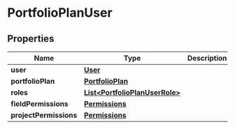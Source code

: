 
# PortfolioPlanUser

## Properties
Name | Type | Description | Notes
------------ | ------------- | ------------- | -------------
**user** | [**User**](User.md) |  | 
**portfolioPlan** | [**PortfolioPlan**](PortfolioPlan.md) |  |  [optional]
**roles** | [**List&lt;PortfolioPlanUserRole&gt;**](PortfolioPlanUserRole.md) |  |  [optional]
**fieldPermissions** | [**Permissions**](Permissions.md) |  |  [optional]
**projectPermissions** | [**Permissions**](Permissions.md) |  |  [optional]



